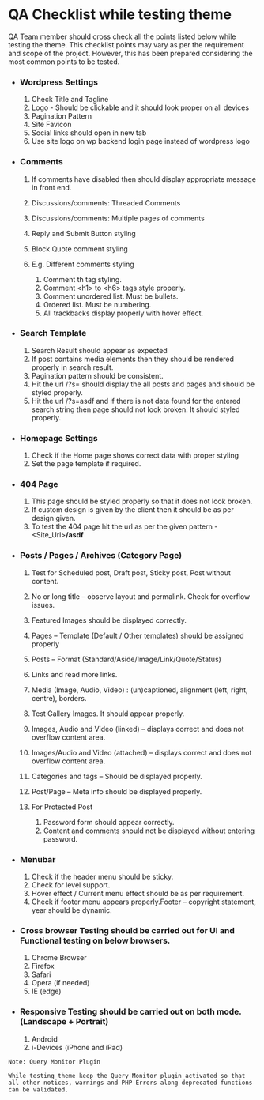 # QA Checklist while testing theme

QA Team member should cross check all the points listed below while testing the theme. This checklist points may vary as per the requirement and scope of the project. However, this has been prepared considering the most common points to be tested.

* ### **Wordpress Settings**

  1. Check Title and Tagline
  2. Logo - Should be clickable and it should look proper on all devices
  3. Pagination Pattern
  4. Site Favicon
  5. Social links should open in new tab
  6. Use site logo on wp backend login page instead of wordpress logo
* ### **Comments**

  1. If comments have disabled then should display appropriate message in front end.
  2. Discussions/comments: Threaded Comments
  3. Discussions/comments: Multiple pages of comments
  4. Reply and Submit Button styling
  5. Block Quote comment styling
  6. E.g. Different comments styling

     1. Comment th tag styling.
     2. Comment &lt;h1&gt; to &lt;h6&gt; tags style properly.
     3. Comment unordered list. Must be bullets.
     4. Ordered list. Must be numbering.
     5. All trackbacks display properly with hover effect.
* ### **Search Template**

  1. Search Result should appear as expected
  2. If post contains media elements then they should be rendered properly in search result.
  3. Pagination pattern should be consistent.
  4. Hit the url /?s= should display the all posts and pages and should be styled properly.
  5. Hit the url /?s=asdf and if there is not data found for the entered search string then page should not look broken. It should styled properly.
* ### **Homepage Settings**

  1. Check if the Home page shows correct data with proper styling
  2. Set the page template if required.
* ### **404 Page**

  1. This page should be styled properly so that it does not look broken.
  2. If custom design is given by the client then it should be as per design given.
  3. To test the 404 page hit the url as per the given pattern - &lt;Site\_Url&gt;**/asdf**
* ### **Posts / Pages / Archives \(Category Page\)**

  1. Test for Scheduled post, Draft post, Sticky post, Post without content.
  2. No or long title – observe layout and permalink. Check for overflow issues.
  3. Featured Images should be displayed correctly.
  4. Pages – Template \(Default / Other templates\) should be assigned properly
  5. Posts – Format \(Standard/Aside/Image/Link/Quote/Status\)
  6. Links and read more links.
  7. Media \(Image, Audio, Video\) : \(un\)captioned, alignment \(left, right, centre\), borders.
  8. Test Gallery Images. It should appear properly.
  9. Images, Audio and Video \(linked\) – displays correct and does not overflow content area.
  10. Images/Audio and Video \(attached\) – displays correct and does not overflow content area.
  11. Categories and tags – Should be displayed properly.
  12. Post/Page – Meta info should be displayed properly.
  13. For Protected Post

      1. Password form should appear correctly.
      2. Content and comments should not be displayed without entering password.
* ### **Menubar**

  1. Check if the header menu should be sticky.
  2. Check for level support.
  3. Hover effect / Current menu effect should be as per requirement.
  4. Check if footer menu appears properly.Footer – copyright statement, year should be dynamic.
* ### **Cross browser Testing should be carried out for UI and Functional testing on below browsers.**

  1. Chrome Browser
  2. Firefox
  3. Safari
  4. Opera \(if needed\)
  5. IE \(edge\)
* ### **Responsive Testing should be carried out on both mode. \(Landscape + Portrait\)**

  1. Android
  2. i-Devices \(iPhone and iPad\)

`Note: Query Monitor Plugin`

`While testing theme keep the Query Monitor plugin activated so that all other notices, warnings and PHP Errors along deprecated functions can be validated.`


